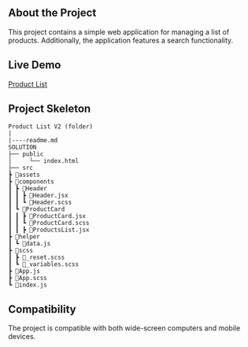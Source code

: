 ## About the Project

This project contains a simple web application for managing a list of products. Additionally, the application features a search functionality.

## Live Demo

[Product List](https://products-list-smoky.vercel.app/)

## Project Skeleton

```
Product List V2 (folder)
|
|----readme.md        
SOLUTION
├── public
│     └── index.html
├── src
┣ 📂assets
┣ 📂components
┃ ┣ 📂Header
┃ ┃ ┣ 📜Header.jsx
┃ ┃ ┗ 📜Header.scss
┃ ┗ 📂ProductCard
┃ ┃ ┣ 📜ProductCard.jsx
┃ ┃ ┗ 📜ProductCard.scss
┃ ┃ ┣ 📜ProductsList.jsx
┣ 📂helper
┃ ┗ 📜data.js
┣ 📂scss
┃ ┣ 📜_reset.scss
┃ ┗ 📜_variables.scss
┣ 📜App.js
┣ 📜App.scss
┗ 📜index.js
```

## Compatibility

The project is compatible with both wide-screen computers and mobile devices.
